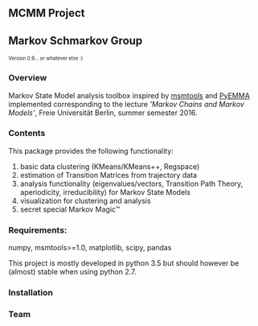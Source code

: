 

## MCMM Project
Markov Schmarkov Group
-------------------------------
<sub><sup>Version 0.9... or whatever else :)</sup></sub>

### Overview
Markov State Model analysis toolbox inspired by [msmtools](https://github.com/markovmodel/msmtools) and
[PyEMMA](https://github.com/markovmodel/PyEMMA)
implemented corresponding to the lecture
_'Markov Chains and Markov Models'_, Freie Universität Berlin, summer semester 2016.

### Contents
This package provides the following functionality:

1.  basic data clustering (KMeans/KMeans++, Regspace)
2.  estimation of Transition Matrices from trajectory data 
3.  analysis functionality (eigenvalues/vectors, Transition Path Theory, aperiodicity, irreducibility) for Markov State Models
4.  visualization for clustering and analysis
5.  secret special Markov Magic™

### Requirements:
numpy, msmtools>=1.0, matplotlib, scipy, pandas

This project is mostly developed in python 3.5 but should however be (almost) stable when using python 2.7.

### Installation


### Team
